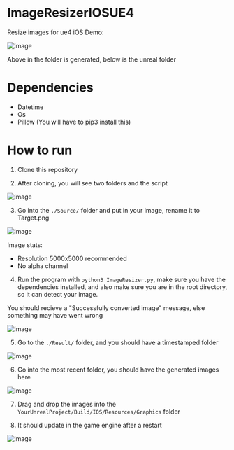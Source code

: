 # ImageResizerIOSUE4
Resize images for ue4 iOS
Demo:

![image](https://user-images.githubusercontent.com/50122069/111879850-91cdcb80-897e-11eb-92c6-fc48f407d9f1.png)

Above in the folder is generated, below is the unreal folder

# Dependencies

- Datetime
- Os
- Pillow (You will have to pip3 install this)

# How to run

1. Clone this repository

2. After cloning, you will see two folders and the script

![image](https://user-images.githubusercontent.com/50122069/111879902-d22d4980-897e-11eb-9ad9-6b326b9cfbd5.png)

3. Go into the `./Source/` folder and put in your image, rename it to Target.png

![image](https://user-images.githubusercontent.com/50122069/111879914-deb1a200-897e-11eb-842c-6ab9284a893e.png)

Image stats:
- Resolution 5000x5000 recommended
- No alpha channel

4. Run the program with `python3 ImageResizer.py`, make sure you have the dependencies installed, and also make sure you are in the root directory, so it can detect your image.

You should recieve a "Successfully converted image" message, else something may have went wrong

![image](https://user-images.githubusercontent.com/50122069/111880030-6ac3c980-897f-11eb-826e-ac08c6dfa59e.png)

5. Go to the `./Result/` folder, and you should have a timestamped folder

![image](https://user-images.githubusercontent.com/50122069/111880050-829b4d80-897f-11eb-81b9-7e827466f8ec.png)

6. Go into the most recent folder, you should have the generated images here

![image](https://user-images.githubusercontent.com/50122069/111880064-9050d300-897f-11eb-8f66-63f1921442d1.png)


7. Drag and drop the images into the `YourUnrealProject/Build/IOS/Resources/Graphics` folder



8. It should update in the game engine after a restart

![image](https://user-images.githubusercontent.com/50122069/111880170-2b49ad00-8980-11eb-91cc-05b22095483f.png)

